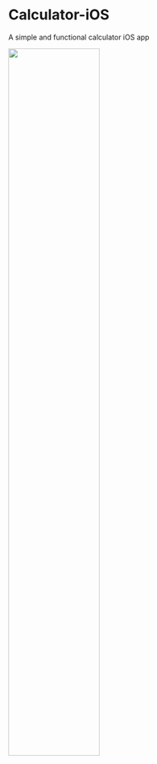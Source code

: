 # Calculator-iOS
A simple and functional calculator iOS app

<img src="https://user-images.githubusercontent.com/16203864/161475383-42935e27-4f97-4120-b448-a8370490be11.png" width="60%">

